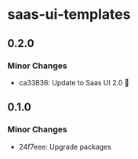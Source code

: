 # saas-ui-templates

## 0.2.0

### Minor Changes

- ca33836: Update to Saas UI 2.0 🥳

## 0.1.0

### Minor Changes

- 24f7eee: Upgrade packages
